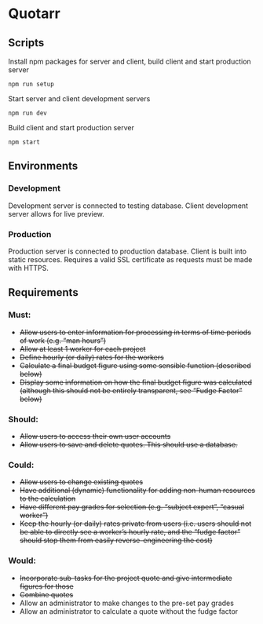 # Quotarr

## Scripts

Install npm packages for server and client, build client and start production server
````
npm run setup
````

Start server and client development servers
````
npm run dev
````

Build client and start production server
````
npm start
````

## Environments

### Development 
Development server is connected to testing database. Client development server allows for live preview.

### Production 
Production server is connected to production database. Client is built into static resources. Requires a valid SSL certificate as requests must be made with HTTPS.


## Requirements

### Must:
-	~~Allow users to enter information for processing in terms of time periods of work (e.g. “man hours”)~~
- ~~Allow at least 1 worker for each project~~
-	~~Define hourly (or daily) rates for the workers~~
-	~~Calculate a final budget figure using some sensible function (described below)~~
-	~~Display some information on how the final budget figure was calculated (although this should not be entirely transparent, see “Fudge Factor” below)~~

### Should:
-	~~Allow users to access their own user accounts~~
-	~~Allow users to save and delete quotes. This should use a database.~~

### Could:
-	~~Allow users to change existing quotes~~
-	~~Have additional (dynamic) functionality for adding non-human resources to the calculation~~
-	~~Have different pay grades for selection (e.g. “subject expert”, “casual worker”)~~
-	~~Keep the hourly (or daily) rates private from users (i.e. users should not be able to directly see a worker’s hourly rate, and the “fudge factor” should stop them from easily reverse-engineering the cost)~~

### Would:
-	~~Incorporate sub-tasks for the project quote and give intermediate figures for those~~
-	~~Combine quotes~~
-	Allow an administrator to make changes to the pre-set pay grades
-	Allow an administrator to calculate a quote without the fudge factor
